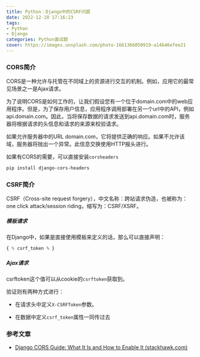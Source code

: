 ```yaml
---
title: Python：Django中的CSRF问题
date: 2022-12-10 17:16:23
tags:
- Python
- Django
categories: Python面试题
cover: https://images.unsplash.com/photo-1661366050919-a14b46efee21
---
```


### CORS简介

CORS是一种允许与托管在不同域上的资源进行交互的机制。例如，应用它的最常见场景之一是Ajax请求。

为了说明CORS是如何工作的，让我们假设您有一个位于domain.com中的web应用程序。但是，为了保存用户信息，应用程序调用部署在另一个url中的API，例如api.domain.com。因此，当将保存数据的请求发送到api.domain.com时，服务器将根据请求的头信息和请求的来源来校验请求。

如果允许服务器中的URL domain.com，它将提供正确的响应。如果不允许该域，服务器将抛出一个异常。此信息交换使用HTTP报头进行。

如果有CORS的需要，可以直接安装`corsheaders`

```bash
pip install django-cors-headers 
```

### CSRF简介

CSRF（Cross-site request forgery），中文名称：跨站请求伪造，也被称为：one click attack/session riding，缩写为：CSRF/XSRF。

##### 模板请求

在Django中，如果是直接使用模板来定义的话，那么可以直接声明：

```python
{ % csrf_token % }
```

##### Ajax请求

csrftoken这个值可以从cookie的`csrftoken`获取到。

验证则有两种方式进行：

- 在请求头中定义`X-CSRFToken`参数。

- 在数据中定义`csrf_token`属性一同传过去

### 

### 参考文章

- [Django CORS Guide: What It Is and How to Enable It (stackhawk.com)](https://www.stackhawk.com/blog/django-cors-guide/)
